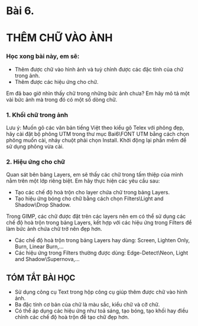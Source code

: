# Bài 6.
# THÊM CHỮ VÀO ẢNH

### Học xong bài này, em sẽ:

- Thêm được chữ vào hình ảnh và tuỳ chỉnh được các đặc tính của chữ trong ảnh.
- Thêm được các hiệu ứng cho chữ.

Em đã bao giờ nhìn thấy chữ trong những bức ảnh chưa? Em hãy mô tả một vài bức ảnh mà trong đó có một số dòng chữ.

### 1. Khối chữ trong ảnh

Lưu ý: Muốn gõ các văn bản tiếng Việt theo kiểu gõ Telex với phông đẹp, hãy cài đặt bộ phông UTM trong thư mục Bai6\FONT UTM bằng cách chọn phông muốn cài, nháy chuột phải chọn Install. Khởi động lại phần mềm để sử dụng phông vừa cài.

### 2. Hiệu ứng cho chữ

Quan sát bên bảng Layers, em sẽ thấy các chữ trong tấm thiệp của mình nằm trên một lớp riêng biệt. Em hãy thực hiện các yêu cầu sau:

- Tạo các chế độ hoà trộn cho layer chứa chữ trong bảng Layers.
- Tạo hiệu ứng bóng cho chữ bằng cách chọn Filters\Light and Shadow\Drop Shadow.

Trong GIMP, các chữ được đặt trên các layers nên em có thể sử dụng các chế độ hoà trộn trong bảng Layers, kết hợp với các hiệu ứng trong Filters để làm bức ảnh chứa chữ trở nên đẹp hơn.

- Các chế độ hoà trộn trong bảng Layers hay dùng: Screen, Lighten Only, Burn, Linear Burn,...
- Các hiệu ứng trong Filters thường được dùng: Edge-Detect\Neon, Light and Shadow\Supernova,...

## TÓM TẮT BÀI HỌC

- Sử dụng công cụ Text trong hộp công cụ giúp thêm được chữ vào hình ảnh.
- Ba đặc tính cơ bản của chữ là màu sắc, kiểu chữ và cỡ chữ.
- Có thể áp dụng các hiệu ứng như toả sáng, tạo bóng, tạo khối hay điều chỉnh các chế độ hoà trộn để tạo chữ đẹp hơn.
